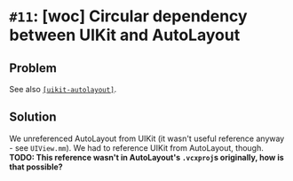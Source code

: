 # `#11`: [woc] Circular dependency between UIKit and AutoLayout

## Problem

See also [`[uikit-autolayout]`](../winobjc.md).

## Solution

We unreferenced AutoLayout from UIKit (it wasn't useful reference anyway - see
`UIView.mm`). We had to reference UIKit from AutoLayout, though. **TODO: This
reference wasn't in AutoLayout's `.vcxproj`s originally, how is that possible?**

